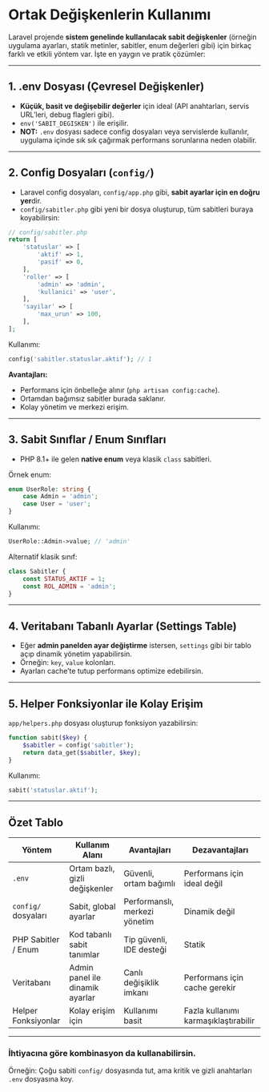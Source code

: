 # Ortak Değişkenlerin Kullanımı

Laravel projende **sistem genelinde kullanılacak sabit değişkenler** (örneğin uygulama ayarları, statik metinler, sabitler, enum değerleri gibi) için birkaç farklı ve etkili yöntem var. İşte en yaygın ve pratik çözümler:

---

## 1. .env Dosyası (Çevresel Değişkenler)

- **Küçük, basit ve değişebilir değerler** için ideal (API anahtarları, servis URL’leri, debug flagleri gibi).
- `env('SABIT_DEGISKEN')` ile erişilir.
- **NOT:** `.env` dosyası sadece config dosyaları veya servislerde kullanılır, uygulama içinde sık sık çağırmak performans sorunlarına neden olabilir.

---

## 2. Config Dosyaları (`config/`)

- Laravel config dosyaları, `config/app.php` gibi, **sabit ayarlar için en doğru yer**dir.
- `config/sabitler.php` gibi yeni bir dosya oluşturup, tüm sabitleri buraya koyabilirsin:

```php
// config/sabitler.php
return [
    'statuslar' => [
        'aktif' => 1,
        'pasif' => 0,
    ],
    'roller' => [
        'admin' => 'admin',
        'kullanici' => 'user',
    ],
    'sayilar' => [
        'max_urun' => 100,
    ],
];
```

Kullanımı:

```php
config('sabitler.statuslar.aktif'); // 1
```

**Avantajları:**

- Performans için önbelleğe alınır (`php artisan config:cache`).
- Ortamdan bağımsız sabitler burada saklanır.
- Kolay yönetim ve merkezi erişim.

---

## 3. Sabit Sınıflar / Enum Sınıfları

- PHP 8.1+ ile gelen **native enum** veya klasik `class` sabitleri.

Örnek enum:

```php
enum UserRole: string {
    case Admin = 'admin';
    case User = 'user';
}
```

Kullanımı:

```php
UserRole::Admin->value; // 'admin'
```

Alternatif klasik sınıf:

```php
class Sabitler {
    const STATUS_AKTIF = 1;
    const ROL_ADMIN = 'admin';
}
```

---

## 4. Veritabanı Tabanlı Ayarlar (Settings Table)

- Eğer **admin panelden ayar değiştirme** istersen, `settings` gibi bir tablo açıp dinamik yönetim yapabilirsin.
- Örneğin: `key`, `value` kolonları.
- Ayarları cache’te tutup performans optimize edebilirsin.

---

## 5. Helper Fonksiyonlar ile Kolay Erişim

`app/helpers.php` dosyası oluşturup fonksiyon yazabilirsin:

```php
function sabit($key) {
    $sabitler = config('sabitler');
    return data_get($sabitler, $key);
}
```

Kullanımı:

```php
sabit('statuslar.aktif');
```

---

## Özet Tablo

| Yöntem              | Kullanım Alanı                  | Avantajları                   | Dezavantajları                       |
| ------------------- | ------------------------------- | ----------------------------- | ------------------------------------ |
| `.env`              | Ortam bazlı, gizli değişkenler  | Güvenli, ortam bağımlı        | Performans için ideal değil          |
| `config/` dosyaları | Sabit, global ayarlar           | Performanslı, merkezi yönetim | Dinamik değil                        |
| PHP Sabitler / Enum | Kod tabanlı sabit tanımlar      | Tip güvenli, IDE desteği      | Statik                               |
| Veritabanı          | Admin panel ile dinamik ayarlar | Canlı değişiklik imkanı       | Performans için cache gerekir        |
| Helper Fonksiyonlar | Kolay erişim için               | Kullanımı basit               | Fazla kullanımı karmaşıklaştırabilir |

---

### İhtiyacına göre kombinasyon da kullanabilirsin.

Örneğin: Çoğu sabiti `config/` dosyasında tut, ama kritik ve gizli anahtarları `.env` dosyasına koy.
